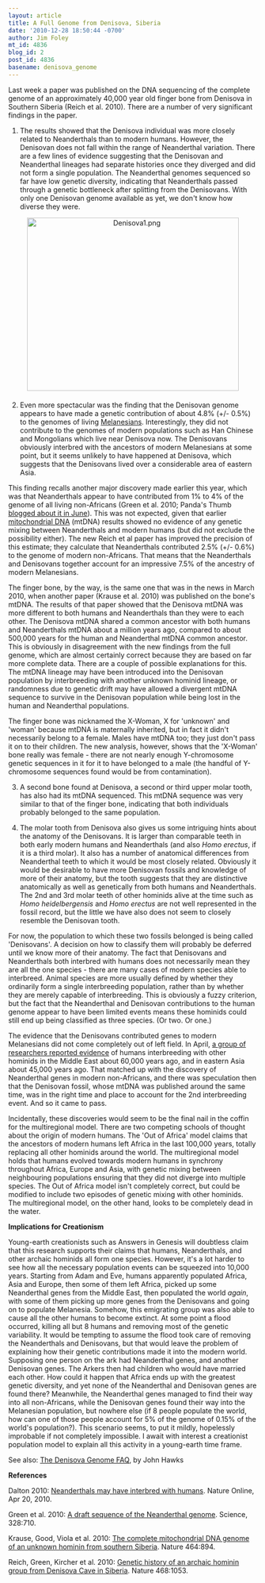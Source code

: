 ```yaml
---
layout: article
title: A Full Genome from Denisova, Siberia
date: '2010-12-28 18:50:44 -0700'
author: Jim Foley
mt_id: 4836
blog_id: 2
post_id: 4836
basename: denisova_genome
---
```

Last week a paper was published on the DNA sequencing of the complete genome of an approximately 40,000 year old finger bone from Denisova in Southern Siberia (Reich et al. 2010). There are a number of very significant findings in the paper.

1) The results showed that the Denisova individual was more closely related to Neanderthals than to modern humans. However, the Denisovan does not fall within the range of Neanderthal variation. There are a few lines of evidence suggesting that the Denisovan and Neanderthal lineages had separate histories once they diverged and did not form a single population. The Neanderthal genomes sequenced so far have low genetic diversity, indicating that Neanderthals passed through a genetic bottleneck after splitting from the Denisovans. With only one Denisovan genome available as yet, we don't know how diverse they were.

<img src="http://pandasthumb.org/archives/2010/12/28/Denisova1.png" alt="Denisova1.png" width="428" height="349" style="text-align: center; display: block; margin: 0 auto 20px;" class="mt-image-center" />

2) Even more spectacular was the finding that the Denisovan genome appears to have made a genetic contribution of about 4.8% (+/- 0.5%) to the genomes of living [Melanesians](http://en.wikipedia.org/wiki/Melanesia). Interestingly, they did not contribute to the genomes of modern populations such as Han Chinese and Mongolians which live near Denisova now. The Denisovans obviously interbred with the ancestors of modern Melanesians at some point, but it seems unlikely to have happened at Denisova, which suggests that the Denisovans lived over a considerable area of eastern Asia.

This finding recalls another major discovery made earlier this year, which was that Neanderthals appear to have contributed from 1% to 4% of the genome of all living non-Africans (Green et al. 2010; Panda's Thumb [blogged about it in June](http://pandasthumb.org/archives/2010/06/neanderthalhuman.html)). This was not expected, given that earlier [mitochondrial DNA](http://www.talkorigins.org/faqs/homs/mtDNA.html) (mtDNA) results showed no evidence of any genetic mixing between Neanderthals and modern humans (but did not exclude the possibility either).  The new Reich et al paper has improved the precision of this estimate; they calculate that Neanderthals contributed 2.5% (+/- 0.6%) to the genome of modern non-Africans. That means that the Neanderthals and Denisovans together account for an impressive 7.5% of the ancestry of modern Melanesians.

The finger bone, by the way, is the same one that was in the news in March 2010, when another paper (Krause et al. 2010) was published on the bone's mtDNA. The results of that paper showed that the Denisova mtDNA was more different to both humans and Neanderthals than they were to each other. The Denisova mtDNA shared a common ancestor with both humans and Neanderthals mtDNA about a million years ago, compared to about 500,000 years for the human and Neanderthal mtDNA common ancestor. This is obviously in disagreement with the new findings from the full genome, which are almost certainly correct because they are based on far more complete data. There are a couple of possible explanations for this. The mtDNA lineage may have been introduced into the Denisovan population by interbreeding with another unknown hominid lineage, or randomness due to genetic drift may have allowed a divergent mtDNA sequence to survive in the Denisovan population while being lost in the human and Neanderthal populations.

The finger bone was nicknamed the X-Woman, X for 'unknown' and 'woman' because mtDNA is maternally inherited, but in fact it didn't necessarily belong to a female. Males have mtDNA too; they just don't pass it on to their children. The new analysis, however, shows that the 'X-Woman' bone really was female - there are not nearly enough Y-chromosome genetic sequences in it for it to have belonged to a male (the handful of Y-chromosome sequences found would be from contamination).

3) A second bone found at Denisova, a second or third upper molar tooth, has also had its mtDNA sequenced. This mtDNA sequence was very similar to that of the finger bone, indicating that both individuals probably belonged to the same population.

4) The molar tooth from Denisova also gives us some intriguing hints about the anatomy of the Denisovans. It is larger than comparable teeth in both early modern humans and Neanderthals (and also _Homo erectus_, if it is a third molar). It also has a number of anatomical differences from Neanderthal teeth to which it would be most closely related. Obviously it would be desirable to have more Denisovan fossils and knowledge of more of their anatomy, but the tooth suggests that they are distinctive anatomically as well as genetically from both humans and Neanderthals. The 2nd and 3rd molar teeth of other hominids alive at the time such as _Homo heidelbergensis_ and _Homo erectus_ are not well represented in the fossil record, but the little we have also does not seem to closely resemble the Denisovan tooth.

For now, the population to which these two fossils belonged is being called 'Denisovans'. A decision on how to classify them will probably be deferred until we know more of their anatomy. The fact that Denisovans and Neanderthals both interbred with humans does not necessarily mean they are all the one species - there are many cases of modern species able to interbreed. Animal species are more usually defined by whether they ordinarily form a single interbreeding population, rather than by whether they are merely capable of interbreeding. This is obviously a fuzzy criterion, but the fact that the Neanderthal and Denisovan contributions to the human genome appear to have been limited events means these hominids could still end up being classified as three species. (Or two. Or one.)

The evidence that the Denisovans contributed genes to modern Melanesians did not come completely out of left field. In April, [a group of researchers reported evidence](http://www.nature.com/news/2010/100420/full/news.2010.194.html) of humans interbreeding with other hominids in the Middle East about 60,000 years ago, and in eastern Asia about 45,000 years ago. That matched up with the discovery of Neanderthal genes in modern non-Africans, and there was speculation then that the Denisovan fossil, whose mtDNA was published around the same time, was in the right time and place to account for the 2nd interbreeding event. And so it came to pass.

Incidentally, these discoveries would seem to be the final nail in the coffin for the multiregional model. There are two competing schools of thought about the origin of modern humans. The 'Out of Africa' model claims that the ancestors of modern humans left Africa in the last 100,000 years, totally replacing all other hominids around the world. The multiregional model holds that humans evolved towards modern humans in synchrony throughout Africa, Europe and Asia, with genetic mixing between neighbouring populations ensuring that they did not diverge into multiple species. The Out of Africa model isn't completely correct, but could be modified to include two episodes of genetic mixing with other hominids. The multiregional model, on the other hand, looks to be completely dead in the water.

**Implications for Creationism**

Young-earth creationists such as Answers in Genesis will doubtless claim that this research supports their claims that humans, Neanderthals, and other archaic hominids all form one species. However, it's a lot harder to see how all the necessary population events can be squeezed into 10,000 years. Starting from Adam and Eve, humans apparently populated Africa, Asia and Europe, then some of them left Africa, picked up some Neanderthal genes from the Middle East, then populated the world _again_, with some of them picking up more genes from the Denisovans and going on to populate Melanesia. Somehow, this emigrating group was also able to cause all the other humans to become extinct. At some point a flood occurred, killing all but 8 humans and removing most of the genetic variability. It would be tempting to assume the flood took care of removing the Neanderthals and Denisovans, but that would leave the problem of explaining how their genetic contributions made it into the modern world. Supposing one person on the ark had Neanderthal genes, and another Denisovan genes. The Arkers then had children who would have married each other.  How could it happen that Africa ends up with the greatest genetic diversity, and yet none of the Neanderthal and Denisovan genes are found there?  Meanwhile, the Neanderthal genes managed to find their way into all non-Africans, while the Denisovan genes found their way into the Melanesian population, but nowhere else (if 8 people populate the world, how can one of those people account for 5% of the genome of 0.15% of the world's population?). This scenario seems, to put it mildly, hopelessly improbable if not completely impossible. I await with interest a creationist population model to explain all this activity in a young-earth time frame.

See also: [The Denisova Genome FAQ](http://johnhawks.net/weblog/reviews/neandertals/neandertal_dna/denisova-nuclear-genome-reich-2010.html), by John Hawks

**References**

Dalton 2010: [Neanderthals may have interbred with humans](http://www.nature.com/news/2010/100420/full/news.2010.194.html). Nature Online, Apr 20, 2010.

Green et al. 2010: [A draft sequence of the Neanderthal genome](http://www.sciencemag.org/content/328/5979/710.full). Science, 328:710.

Krause, Good, Viola et al. 2010: [The complete mitochondrial DNA genome of an unknown hominin from southern Siberia](http://www.nature.com/nature/journal/v464/n7290/abs/nature08976.html). Nature 464:894.

Reich, Green, Kircher et al. 2010: [Genetic history of an archaic hominin group from Denisova Cave in Siberia](http://www.nature.com/nature/journal/v468/n7327/abs/nature09710.html). Nature 468:1053.
